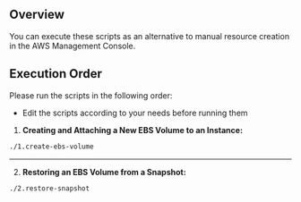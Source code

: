 ## Overview
You can execute these scripts as an alternative to manual resource creation in the AWS Management Console. 

## Execution Order

Please run the scripts in the following order:
- Edit the scripts according to your needs before running them

1. **Creating and Attaching a New EBS Volume to an Instance:**
```bash
./1.create-ebs-volume
```

---

2. **Restoring an EBS Volume from a Snapshot:**
```bash
./2.restore-snapshot
```








